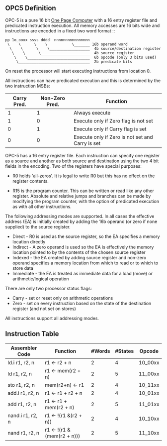OPC5 Definition
----------------

OPC-5 is a pure 16 bit [One Page Computer](.) with a 16 entry register file and predicated instruction
execution. All memory accesses are 16 bits wide and instructions are encoded in a fixed two word format ::

    pp 1o_ooxx ssss dddd  nnnnnnnnnnnnnnnn
     \    \      \    \           \_______ 16b operand word
      \    \      \    \__________________  4b source/destination register
       \    \      \______________________  4b source register
        \    \____________________________  6b opcode (only 3 bits used)
         \________________________________  2b predicate bits                         

On reset the processor will start executing instructions from location 0.

All instructions can have predicated execution and this is determined by the two instruction MSBs:

  |  Carry Pred.  | Non-Zero Pred. |  Function                                           |
  |---------------|----------------|-----------------------------------------------------|
  |      1        |        1       |  Always execute                                     |
  |      1        |        0       |  Execute only if Zero flag is not set               |
  |      0        |        1       |  Execute only if Carry flag is set                  |
  |      0        |        0       |  Execute only if Zero is not set and Carry is set   |

OPC-5 has a 16 entry register file. Each instruction can specify one register as a source and another
as both source and destination using the two 4 bit fields in the encoding. Two of the registers have
special purposes:

  * R0 holds 'all-zeros'. It is legal to write R0 but this has no effect on the register contents.

  * R15 is the program counter. This can be written or read like any other register.
  Absolute and relative jumps and branches can be made by modifying the program counter, with
  the option of predicated execution as with all other instructions.

The following addressing modes are supported. In all cases the effective address (EA) is initially created
by adding the 16b operand (or zero if none supplied) to the source register.

  * Direct    - R0 is used as the source register, so the EA specifies a memory location directly
  * Indirect  - A zero operand is used so the EA is effectively the memory location pointed to by the
              contents of the chosen source register
  * Indexed   - the EA created by adding source register and non-zero operand  specifies a memory
              location from which to read or to which to store data
  * Immediate - the EA is treated as immediate data for a load (move) or arithmetic/logical operation

There are only two processor status flags:

  * Carry - set or reset only on arithmetic operations
  * Zero  - set on every instruction based on the state of the destination register (and not set on stores)

All instructions support all addressing modes.

Instruction Table
-----------------

  |Assembler Code          |Function                       |#Words   |#States   |Opcode  |
  |------------------------|-------------------------------|---------|----------|--------|
  |ld.i    r1, r2, n       |r1 <- r2 + n                   |2        |4         |10_00xx |
  |ld      r1, r2, n       |r1 <- mem(r2 + n)              |2        |5         |11_00xx |
  |sto     r1, r2, n       |mem(r2+n) <- r1                |2        |4         |10_11xx |
  |add.i   r1, r2, n       |r1 <- r1 + r2 + n              |2        |4         |10_01xx |
  |add     r1, r2, n       |r1 <- r1 + mem(r2 + n)         |2        |5         |11_01xx |
  |nand.i  r1, r2, n       |r1 <- !(r1 &(r2 + n))          |2        |4         |10_10xx |
  |nand    r1, r2, n       |r1 <- !(r1 &(mem(r2 + n)))     |2        |5         |11_10xx |
